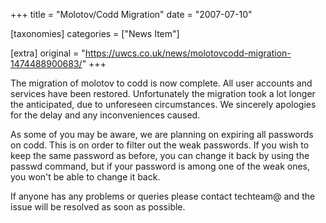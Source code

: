 +++
title = "Molotov/Codd Migration"
date = "2007-07-10"

[taxonomies]
categories = ["News Item"]

[extra]
original = "https://uwcs.co.uk/news/molotovcodd-migration-1474488900683/"
+++

The migration of molotov to codd is now complete. All user accounts and services have been restored. Unfortunately the migration took a lot longer the anticipated, due to unforeseen circumstances. We sincerely apologies for the delay and any inconveniences caused.

As some of you may be aware, we are planning on expiring all passwords on codd. This is on order to filter out the weak passwords. If you wish to keep the same password as before, you can change it back by using the passwd command, but if your password is among one of the weak ones, you won't be able to change it back.

If anyone has any problems or queries please contact techteam@ and the issue will be resolved as soon as possible.

